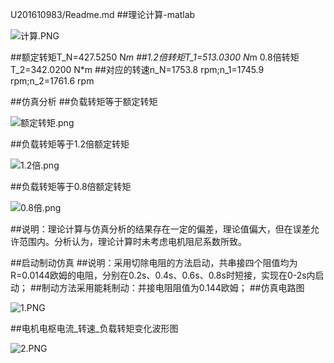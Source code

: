 U201610983/Readme.md
##理论计算-matlab

![计算.PNG](https://i.loli.net/2019/03/10/5c84b5fbb852d.png)

##额定转矩T_N=427.5250 N*m 
##1.2倍转矩T_1=513.0300 N*m     0.8倍转矩T_2=342.0200 N*m
##对应的转速n_N=1753.8 rpm;n_1=1745.9 rpm;n_2=1761.6 rpm

##仿真分析
##负载转矩等于额定转矩

![额定转矩.png](https://i.loli.net/2019/03/10/5c84b48365038.png)

##负载转矩等于1.2倍额定转矩

![1.2倍.png](https://i.loli.net/2019/03/10/5c84b6241cb6d.png)

##负载转矩等于0.8倍额定转矩

![0.8倍.png](https://i.loli.net/2019/03/10/5c84b61d2f900.png)

##说明：理论计算与仿真分析的结果存在一定的偏差，理论值偏大，但在误差允许范围内。分析认为，理论计算时未考虑电机阻尼系数所致。

##启动制动仿真
##说明：采用切除电阻的方法启动，共串接四个阻值均为R=0.0144欧姆的电阻，分别在0.2s、0.4s、0.6s、0.8s时短接，实现在0-2s内启动；
##制动方法采用能耗制动：并接电阻阻值为0.144欧姆；
##仿真电路图

![1.PNG](https://i.loli.net/2019/03/10/5c84b62aacb6f.png)

##电机电枢电流_转速_负载转矩变化波形图

![2.PNG](https://i.loli.net/2019/03/10/5c84b63017d49.png)
